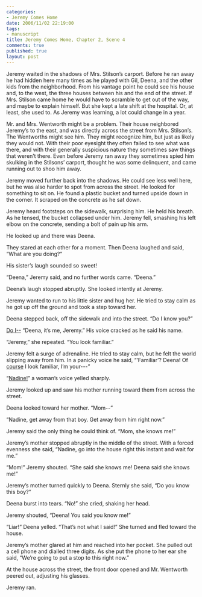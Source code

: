 ```yaml
--- 
categories: 
- Jeremy Comes Home
date: 2006/11/02 22:19:00
tags: 
- manuscript
title: Jeremy Comes Home, Chapter 2, Scene 4
comments: true
published: true
layout: post
---
```


Jeremy waited in the shadows of Mrs. Stilson’s carport.  Before he ran away he had hidden here many times as he played with Gil, Deena, and the other kids from the neighborhood.  From his vantage point he could see his house and, to the west, the three houses between his and the end of the street.  If Mrs. Stilson came home he would have to scramble to get out of the way, and maybe to explain himself.  But she kept a late shift at the hospital.  Or, at least, she used to.  As Jeremy was learning, a lot could change in a year.

Mr. and Mrs. Wentworth might be a problem.  Their house neighbored Jeremy’s to the east, and was directly across the street from Mrs. Stilson’s.  The Wentworths might see him.  They might recognize him, but just as likely they would not.  With their poor eyesight they often failed to see what was there, and with their generally suspicious nature they sometimes saw things that weren’t there.  Even before Jeremy ran away they sometimes spied him skulking in the Stilsons’ carport, thought he was some delinquent, and came running out to shoo him away.

Jeremy moved further back into the shadows.  He could see less well here, but he was also harder to spot from across the street.  He looked for something to sit on.  He found a plastic bucket and turned upside down in the corner.  It scraped on the concrete as he sat down.

Jeremy heard footsteps on the sidewalk, surprising him.  He held his breath.  As he tensed, the bucket collapsed under him.  Jeremy fell, smashing his left elbow on the concrete, sending a bolt of pain up his arm.

He looked up and there was Deena.

They stared at each other for a moment.  Then Deena laughed and said, “What are you doing?”

His sister’s laugh sounded so sweet!

“Deena,” Jeremy said, and no further words came.  “Deena.”

Deena’s laugh stopped abruptly.  She looked intently at Jeremy.

Jeremy wanted to run to his little sister and hug her.  He tried to stay calm as he got up off the ground and took a step toward her.

Deena stepped back, off the sidewalk and into the street.  “Do I know you?”

<u>Do I--</u>  “Deena, it’s me, Jeremy.”  His voice cracked as he said his name.

“Jeremy,” she repeated.  “You look familiar.”

Jeremy felt a surge of adrenaline.  He tried to stay calm, but he felt the world slipping away from him.  In a panicky voice he said, “’Familiar’?  Deena!  Of <u>course</u> I look familiar, I’m your---”

“<u>Nadine!</u>” a woman’s voice yelled sharply.

Jeremy looked up and saw his mother running toward them from across the street.

Deena looked toward her mother.  “Mom--”

“Nadine, get away from that boy.  Get away from him right now.”

Jeremy said the only thing he could think of.  “Mom, she knows me!”

Jeremy’s mother stopped abruptly in the middle of the street.  With a forced evenness she said, “Nadine, go into the house right this instant and wait for me.”

“Mom!” Jeremy shouted.  “She said she knows me!  Deena said she knows me!”

Jeremy’s mother turned quickly to Deena.  Sternly she said, “Do you know this boy?”

Deena burst into tears.  “No!” she cried, shaking her head.

Jeremy shouted, “Deena!  You said you know me!”

“Liar!” Deena yelled.  “That’s not what I said!” She turned and fled toward the house.

Jeremy’s mother glared at him and reached into her pocket.  She pulled out a cell phone and dialled three digits.  As she put the phone to her ear she said, “We’re going to put a stop to this right now.”

At the house across the street, the front door opened and Mr. Wentworth peered out, adjusting his glasses.

Jeremy ran.
